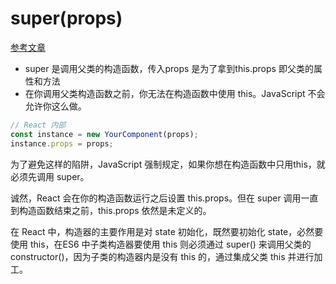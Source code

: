 # super(props)

[参考文章](https://juejin.im/post/5c04fea5f265da6133565696)

- super 是调用父类的构造函数，传入props 是为了拿到this.props 即父类的属性和方法
- 在你调用父类构造函数之前，你无法在构造函数中使用 this。JavaScript 不会允许你这么做。

```js
// React 内部
const instance = new YourComponent(props);
instance.props = props;
```

为了避免这样的陷阱，JavaScript 强制规定，如果你想在构造函数中只用this，就必须先调用 super。

诚然，React 会在你的构造函数运行之后设置 this.props。但在 super 调用一直到构造函数结束之前，this.props 依然是未定义的。


在 React 中，构造器的主要作用是对 state 初始化，既然要初始化 state，必然要使用 this，在ES6 中子类构造器要使用 this 则必须通过 super() 来调用父类的 constructor()，因为子类的构造器内是没有 this 的，通过集成父类 this 并进行加工。